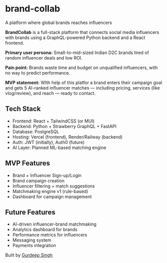 # brand-collab
A platform where global brands reaches influencers

**BrandCollab** is a full-stack platform that connects social media influencers with brands using a GraphQL-powered Python backend and a React frontend.

**Primary user persona:**
Small-to-mid-sized Indian D2C brands tired of random influencer deals and low ROI.

**Pain point:**
Brands waste time and budget on unqualified influencers, with no way to predict performance.

**MVP statement:**
WIth help of this platfor a brand enters their campaign goal and gets 5 AI-ranked influencer matches — including pricing, services (like vlog/review), and reach — ready to contact.

## Tech Stack

- Frontend: React + TailwindCSS (or MUI)
- Backend: Python + Strawberry GraphQL + FastAPI
- Database: PostgreSQL
- Hosting: Vercel (frontend), Render/Railway (backend)
- Auth: JWT (initially), Auth0 (future)
- AI Layer: Planned ML-based matching engine

## MVP Features

- Brand + Influencer Sign-up/Login
- Brand campaign creation
- Influencer filtering + match suggestions
- Matchmaking engine v1 (rule-based)
- Dashboard for campaign management

## Future Features

- AI-driven influencer-brand matchmaking
- Analytics dashboard for brands
- Performance metrics for influencers
- Messaging system
- Payments integration

Built by [Gurdeep Singh](https://github.com/gurdeepsingh991)
